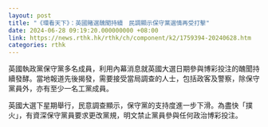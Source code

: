 ```yaml
---
layout: post
title: "《環看天下》：英國賭選醜聞持續　民調顯示保守黨選情再受打擊"
date: 2024-06-28 09:19:20.000000000 +08:00
link: https://news.rthk.hk/rthk/ch/component/k2/1759394-20240628.htm
categories: rthk
---
```


英國執政黨保守黨多名成員，利用內幕消息就英國大選日期參與博彩投注的醜聞持續發酵。當地報道先後揭發，需要接受當局調查的人士，包括政客及警察，除保守黨員外，亦有至少一名工黨成員。

英國大選下星期舉行，民意調查顯示，保守黨的支持度進一步下滑。為盡快「撲火」，有資深保守黨員要求更改黨規，明文禁止黨員參與任何政治博彩投注。
